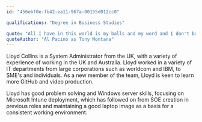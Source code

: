 ```yaml
---
id: "456ebf0e-fb42-ea11-967a-00155d012cc0"

qualifications: "Degree in Business Studies"

quote: "All I have in this world is my balls and my word and I don't break them for no one"
quoteAuthor: "Al Pacino as Tony Montana"
---
```


Lloyd Collins is a System Administrator from the UK, with a variety of experience of working in the UK and Australia. Lloyd worked in a variety of IT departments from large corporations such as worldcom and IBM, to SME's and individuals. As a new member of the team, Lloyd is keen to learn more GitHub and video production.

Lloyd has good problem solving and Windows server skills, focusing on Microsoft Intune deployment, which has followed on from SOE creation in previous roles and maintaining a good laptop image as a basis for a consistent working environment.

